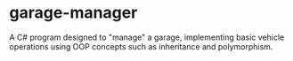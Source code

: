 # garage-manager
A C# program designed to "manage" a garage, implementing basic vehicle operations using OOP concepts such as inheritance and polymorphism.
